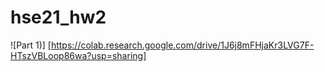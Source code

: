 # hse21_hw2
![Part 1)] [https://colab.research.google.com/drive/1J6j8mFHjaKr3LVG7F-HTszVBLoop86wa?usp=sharing]
